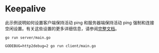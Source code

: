 # Keepalive

此示例说明如何设置客户端保持活动 ping 和服务器端保持活动 ping 强制和连接空闲设置。有关这些设置的更多详细信息，请参阅[完整文档](https://github.com/grpc/grpc-go/tree/master/Documentation/keepalive.md)。

```
go run server/main.go
```

```
GODEBUG=http2debug=2 go run client/main.go
```

